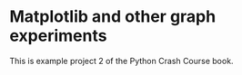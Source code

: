 # Matplotlib and other graph experiments
This is example project 2 of the Python Crash Course book.
